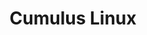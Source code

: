 ---
title: Cumulus Linux
layout: pdf
product: Cumulus Linux
version: "5.6"
type: pdf
bookhidden: true
---
